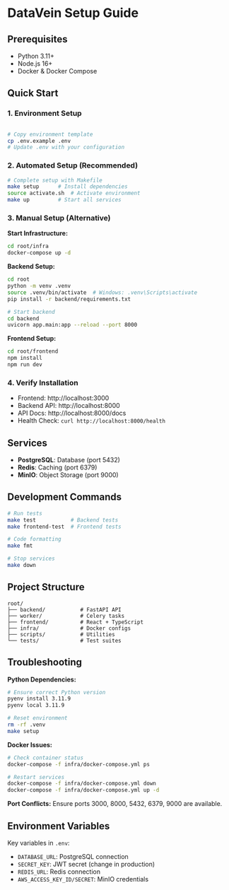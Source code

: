 # DataVein Setup Guide

## Prerequisites
- Python 3.11+ 
- Node.js 16+
- Docker & Docker Compose

## Quick Start

### 1. Environment Setup
```bash

# Copy environment template
cp .env.example .env
# Update .env with your configuration
```

### 2. Automated Setup (Recommended)
```bash
# Complete setup with Makefile
make setup      # Install dependencies
source activate.sh  # Activate environment
make up         # Start all services
```

### 3. Manual Setup (Alternative)

**Start Infrastructure:**
```bash
cd root/infra
docker-compose up -d
```

**Backend Setup:**
```bash
cd root
python -m venv .venv
source .venv/bin/activate  # Windows: .venv\Scripts\activate
pip install -r backend/requirements.txt

# Start backend
cd backend
uvicorn app.main:app --reload --port 8000
```

**Frontend Setup:**
```bash
cd root/frontend
npm install
npm run dev
```

### 4. Verify Installation
- Frontend: http://localhost:3000
- Backend API: http://localhost:8000
- API Docs: http://localhost:8000/docs
- Health Check: `curl http://localhost:8000/health`

## Services
- **PostgreSQL**: Database (port 5432)
- **Redis**: Caching (port 6379)
- **MinIO**: Object Storage (port 9000)

## Development Commands
```bash
# Run tests
make test           # Backend tests
make frontend-test  # Frontend tests

# Code formatting
make fmt

# Stop services
make down
```

## Project Structure
```
root/
├── backend/           # FastAPI API
├── worker/            # Celery tasks
├── frontend/          # React + TypeScript
├── infra/             # Docker configs
├── scripts/           # Utilities
└── tests/             # Test suites
```

## Troubleshooting

**Python Dependencies:**
```bash
# Ensure correct Python version
pyenv install 3.11.9
pyenv local 3.11.9

# Reset environment
rm -rf .venv
make setup
```

**Docker Issues:**
```bash
# Check container status
docker-compose -f infra/docker-compose.yml ps

# Restart services
docker-compose -f infra/docker-compose.yml down
docker-compose -f infra/docker-compose.yml up -d
```

**Port Conflicts:**
Ensure ports 3000, 8000, 5432, 6379, 9000 are available.

## Environment Variables
Key variables in `.env`:
- `DATABASE_URL`: PostgreSQL connection
- `SECRET_KEY`: JWT secret (change in production)
- `REDIS_URL`: Redis connection
- `AWS_ACCESS_KEY_ID/SECRET`: MinIO credentials
